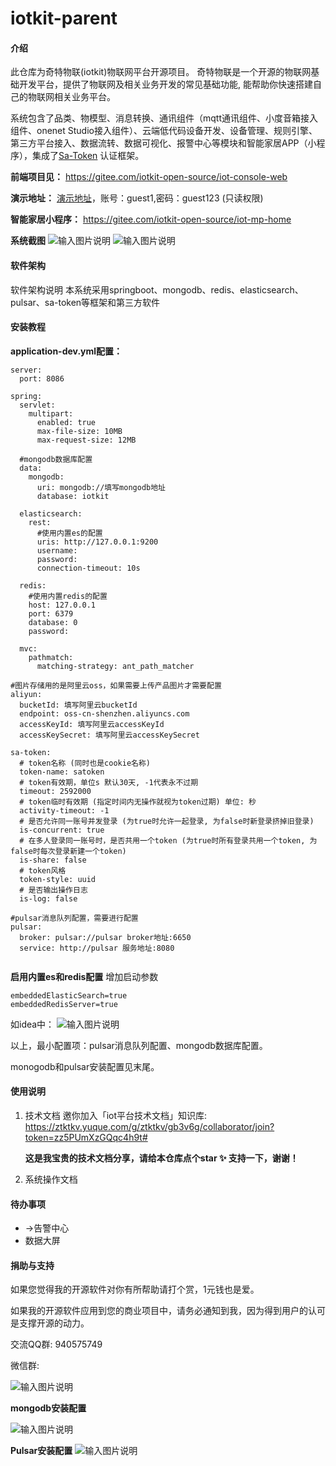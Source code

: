 # iotkit-parent

#### 介绍
此仓库为奇特物联(iotkit)物联网平台开源项目。
奇特物联是一个开源的物联网基础开发平台，提供了物联网及相关业务开发的常见基础功能, 能帮助你快速搭建自己的物联网相关业务平台。

系统包含了品类、物模型、消息转换、通讯组件（mqtt通讯组件、小度音箱接入组件、onenet Studio接入组件）、云端低代码设备开发、设备管理、规则引擎、第三方平台接入、数据流转、数据可视化、报警中心等模块和智能家居APP（小程序），集成了[Sa-Token](https://gitee.com/dromara/sa-token) 认证框架。

 **前端项目见：** https://gitee.com/iotkit-open-source/iot-console-web

 **演示地址：** [演示地址](http://120.76.96.206)，账号：guest1,密码：guest123  (只读权限)

 **智能家居小程序：** https://gitee.com/iotkit-open-source/iot-mp-home 


 **系统截图** 
![输入图片说明](doc/WechatIMG538.png)
![输入图片说明](doc/WechatIMG539.png)


#### 软件架构
软件架构说明
本系统采用springboot、mongodb、redis、elasticsearch、pulsar、sa-token等框架和第三方软件


#### 安装教程

 **application-dev.yml配置：** 

```
server:
  port: 8086

spring:
  servlet:
    multipart:
      enabled: true
      max-file-size: 10MB
      max-request-size: 12MB

  #mongodb数据库配置
  data:
    mongodb:
      uri: mongodb://填写mongodb地址
      database: iotkit

  elasticsearch:
    rest:
      #使用内置es的配置
      uris: http://127.0.0.1:9200
      username: 
      password: 
      connection-timeout: 10s

  redis:
    #使用内置redis的配置
    host: 127.0.0.1
    port: 6379
    database: 0
    password: 

  mvc:
    pathmatch:
      matching-strategy: ant_path_matcher

#图片存储用的是阿里云oss，如果需要上传产品图片才需要配置
aliyun:
  bucketId: 填写阿里云bucketId
  endpoint: oss-cn-shenzhen.aliyuncs.com
  accessKeyId: 填写阿里云accessKeyId
  accessKeySecret: 填写阿里云accessKeySecret

sa-token:
  # token名称 (同时也是cookie名称)
  token-name: satoken
  # token有效期，单位s 默认30天, -1代表永不过期
  timeout: 2592000
  # token临时有效期 (指定时间内无操作就视为token过期) 单位: 秒
  activity-timeout: -1
  # 是否允许同一账号并发登录 (为true时允许一起登录, 为false时新登录挤掉旧登录)
  is-concurrent: true
  # 在多人登录同一账号时，是否共用一个token (为true时所有登录共用一个token, 为false时每次登录新建一个token)
  is-share: false
  # token风格
  token-style: uuid
  # 是否输出操作日志
  is-log: false

#pulsar消息队列配置，需要进行配置
pulsar:
  broker: pulsar://pulsar broker地址:6650
  service: http://pulsar 服务地址:8080


```

 **启用内置es和redis配置** 
增加启动参数

```
embeddedElasticSearch=true
embeddedRedisServer=true
```

如idea中：
![输入图片说明](doc/WX20220519-131333@2x.png)


以上，最小配置项：pulsar消息队列配置、mongodb数据库配置。

monogodb和pulsar安装配置见末尾。




#### 使用说明

1.  技术文档
    邀你加入「iot平台技术文档」知识库: https://ztktkv.yuque.com/g/ztktkv/gb3v6g/collaborator/join?token=zz5PUmXzGQqc4h9t# 
    
      **这是我宝贵的技术文档分享，请给本仓库点个star :sparkles: 支持一下，谢谢！** 
2.  系统操作文档

#### 待办事项
- ->告警中心
- 数据大屏


#### 捐助与支持
如果您觉得我的开源软件对你有所帮助请打个赏，1元钱也是爱。

如果我的开源软件应用到您的商业项目中，请务必通知到我，因为得到用户的认可是支撑开源的动力。

交流QQ群: 940575749 

微信群:

![输入图片说明](doc/ma.png)


  **mongodb安装配置** 

![输入图片说明](doc/mongodb%E5%AE%89%E8%A3%85%E9%85%8D%E7%BD%AE.jpg)

 **Pulsar安装配置** 
![输入图片说明](doc/%E5%AE%89%E8%A3%85Pulsar.jpg)


